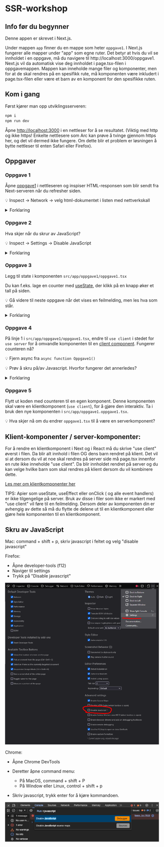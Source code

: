 # SSR-workshop

## Info før du begynner

Denne appen er skrevet i Next.js.

Under mappen `app` finner du en mappe som heter `oppgave1`. I Next.js fungerer alle mapper under "app" som egne ruter. Det betyr at hvis du vil se innholdet i en oppgave, må du navigere til http://localhost:3000/oppgave1. Next.js vil da automatisk vise deg innholdet i page.tsx-filen i oppgavemappen. Mappen kan inneholde mange filer og komponenter, men for at de skal rendres på en spesifikk rute, må komponenten være inkludert i page.tsx-filen eller være et barn av en komponent for den spesifikke ruten.

## Kom i gang

Først kjører man opp utviklingsserveren:

```bash
npm i
npm run dev
```

Åpne [http://localhost:3000](http://localhost:3000) i en nettleser for å se resultatet. (Viktig med http og ikke https! Enkelte nettlesere som Arc kan prøve å tvinge gjennom https her, og det vil dermed ikke fungere. Om dette blir et problem er løsningen å bytte nettleser til enten Safari eller Firefox).

## Oppgaver

### Oppgave 1

Åpne [oppgave1](http://localhost:3000/oppgave1) i nettleseren og inspiser HTML-responsen som blir sendt fra Next-serveren når du refresher siden.

💡 Inspect -> Network -> velg html-dokumentet i listen med nettverkskall

<details>
  <summary>Forklaring</summary>
  
 Du vil du forhåpentligvis se HTML som ligner på `src/app/oppgave1/oppgave1.tsx`, pluss noen scripts og diverse annet. 
  
</details>

### Oppgave 2

Hva skjer når du skrur av JavaScript?

💡 Inspect -> Settings -> Disable JavaScript

<details>
  <summary>Forklaring</summary>
  
 Siden fungerer som forventet. Vi har ikke noen interaktive elementer som er avhengige av JavaScript.
  
</details>

### Oppgave 3

Legg til state i komponenten `src/app/oppgave1/oppgave1.tsx`

Du kan f.eks. lage en counter med [useState](https://react.dev/reference/react/useState), der klikk på en knapp øker et tall på siden.

💡 Gå videre til neste oppgave når det vises en feilmelding, men les hva som står.

<details>
  <summary>Forklaring</summary>
  
 Det er ikke mulig å bruke state i server components, på grunn av at alt renderes server-side og ikke i nettleseren.
  
</details>

### Oppgave 4

På linje 1 i `src/app/oppgave1/oppgave1.tsx`, endre til `use client` i stedet for `use server` for å omvandle komponenten til en [client component](https://nextjs.org/docs/app/building-your-application/rendering/client-components). Fungerer counteren nå?

💡 Fjern async fra `async function Oppgave1()`

💡 Prøv å skru på/av Javascript. Hvorfor fungerer det annerledes?

<details>
  <summary>Forklaring</summary>
  
 På grunn av at komponenten nå er en client component vil det være mulig å legge til state. Men det vil bare være mulig å oppdatere state når JavaScript er skrudd på i nettleseren, på grunn av at der er JavaScript som oppdaterer state i nettleseren. På grunn av at NextJS pre-renderer den initielle staten vil du fortsatt se klientkomponeten. [Les mer om pre-rendering](https://nextjs.org/learn-pages-router/basics/data-fetching/pre-rendering).
  
</details>

### Oppgave 5

Flytt ut koden med counteren til en egen komponent. Denne komponenten skal være en klientkomponent (`use client`), for å gjøre den interaktiv. Ta i bruk den nye komponenten i `src/app/oppgave1.oppgave1.tsx`.

💡 Hva skjer nå om du endrer `oppgave1.tsx` til å være en serverkomponent?

## Klient-komponenter / server-komponenter:

For å rendre en klientkomponent i Next og i React må du skrive "use client" øverst i filen. Da blir alt innhold i filen OG dens barn rendret på klient.
Det vil si at dersom du vil at noe skal rendres på server side må page.tsx innenfor en rute ikke inneholde "use client". Da blir innholdet rendret på server og du kan velge hvilke barn som skal rendres på klient dersom du vil kombinere dette.

[Les mer om klientkomponenter her](https://nextjs.org/docs/app/building-your-application/rendering/client-components)

TIPS: Apier som useState, useEffect eller onClick ( og alle event handlers) er ikke tilgengelige på server. Bruk av disse i filer som ikke er markert med "use client" vil føre til en feilmelding. Dersom deler av komponenten din er avhengig av dette så må du flytte de delene ut til en klientkomponent eller gjøre hele komponenten til en klientkomponent.

## Skru av JavaScript

Mac: command + shift + p, skriv javascript i feltet og velg "disable javascript"

Firefox:

-   Åpne developer-tools (f12)
-   Naviger til settings
-   Trykk på "Disable javascript"

![Disable javascript i Firefox](/public/firefox-disable-js.png)

Chrome:

-   Åpne Chrome DevTools

-   Deretter åpne command menu:
    -   På MacOS, command + shift + P
    -   På Window eller Linux, control + shift + p
-   Skriv javascript, trykk enter for å kjøre kommandoen.

![Disable javascript i Chrome](/public/chrome-js-disable.png)
